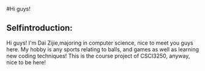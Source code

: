 #Hi guys! 
## Selfintroduction:
Hi guys! I'm Dai Zijie,majoring in computer science, nice to meet you guys here.
My hobby is any sports relating to balls, and games as well as learning new coding techniques!
This is the course project of CSCI3250, anyway, nice to be here!
